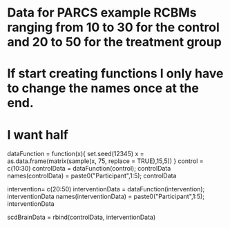 # Data for PARCS example RCBMs ranging from 10 to 30 for the control and 20 to 50 for the treatment group
# If start creating functions I only have to change the names once at the end.
# I want half 
dataFunction = function(x){
  set.seed(12345)
  x = as.data.frame(matrix(sample(x, 75, replace = TRUE),15,5))
}
control = c(10:30)
controlData = dataFunction(control); controlData
names(controlData) = paste0("Participant",1:5); controlData

intervention= c(20:50)
interventionData = dataFunction(intervention); interventionData
names(interventionData) = paste0("Participant",1:5); interventionData

scdBrainData = rbind(controlData, interventionData)
